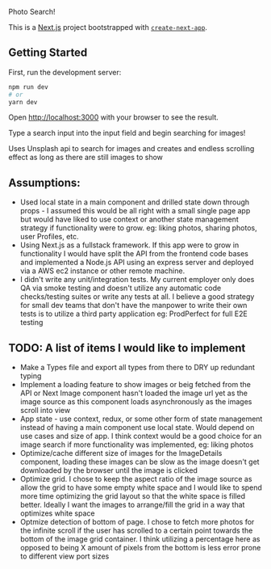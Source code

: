 Photo Search!

This is a [Next.js](https://nextjs.org/) project bootstrapped with [`create-next-app`](https://github.com/vercel/next.js/tree/canary/packages/create-next-app).

## Getting Started

First, run the development server:

```bash
npm run dev
# or
yarn dev
```

Open [http://localhost:3000](http://localhost:3000) with your browser to see the result.

Type a search input into the input field and begin searching for images!

Uses Unsplash api to search for images and creates and endless scrolling effect as long as there are still images to show

## Assumptions:

- Used local state in a main component and drilled state down through props - I assumed this would be all right with a small single page app but would have liked to use context or another state management strategy if functionality were to grow. eg: liking photos, sharing photos, user Profiles, etc.
- Using Next.js as a fullstack framework. If this app were to grow in functionality I would have split the API from the frontend code bases and implemented a Node.js API using an express server and deployed via a AWS ec2 instance or other remote machine.
- I didn't write any unit/integration tests. My current employer only does QA via smoke testing and doesn't utilize any automatic code checks/testing suites or write any tests at all. I believe a good strategy for small dev teams that don't have the manpower to write their own tests is to utilize a third party application eg: ProdPerfect for full E2E testing

## TODO: A list of items I would like to implement

- Make a Types file and export all types from there to DRY up redundant typing
- Implement a loading feature to show images or beig fetched from the API or Next Image component hasn't loaded the image url yet as the image source as this component loads asynchronously as the images scroll into view
- App state - use context, redux, or some other form of state management instead of having a main component use local state. Would depend on use cases and size of app. I think context would be a good choice for an image search if more functionality was implemented, eg: liking photos
- Optimize/cache different size of images for the ImageDetails component, loading these images can be slow as the image doesn't get downloaded by the browser until the image is clicked
- Optimize grid. I chose to keep the aspect ratio of the image source as allow the grid to have some empty white space and I would like to spend more time optimizing the grid layout so that the white space is filled better. Ideally I want the images to arrange/fill the grid in a way that optimizes white space
- Optmize detection of bottom of page. I chose to fetch more photos for the infinite scroll if the user has scrolled to a certain point towards the bottom of the image grid container. I think utilizing a percentage here as opposed to being X amount of pixels from the bottom is less error prone to different view port sizes
